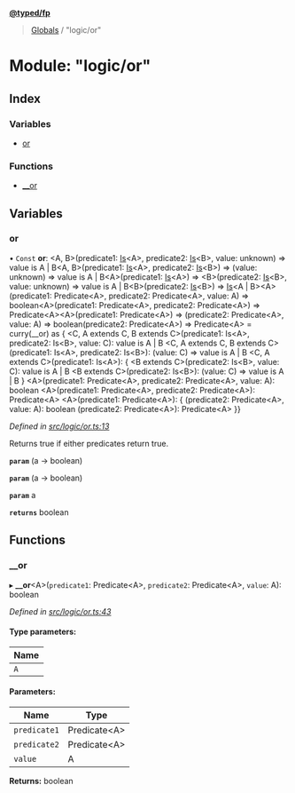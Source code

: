**[@typed/fp](../README.md)**

> [Globals](../globals.md) / "logic/or"

# Module: "logic/or"

## Index

### Variables

* [or](_logic_or_.md#or)

### Functions

* [\_\_or](_logic_or_.md#__or)

## Variables

### or

• `Const` **or**: \<A, B>(predicate1: [Is](_logic_types_.md#is)\<A>, predicate2: [Is](_logic_types_.md#is)\<B>, value: unknown) => value is A \| B\<A, B>(predicate1: [Is](_logic_types_.md#is)\<A>, predicate2: [Is](_logic_types_.md#is)\<B>) => (value: unknown) => value is A \| B\<A>(predicate1: [Is](_logic_types_.md#is)\<A>) => \<B>(predicate2: [Is](_logic_types_.md#is)\<B>, value: unknown) => value is A \| B\<B>(predicate2: [Is](_logic_types_.md#is)\<B>) => [Is](_logic_types_.md#is)\<A \| B>\<A>(predicate1: Predicate\<A>, predicate2: Predicate\<A>, value: A) => boolean\<A>(predicate1: Predicate\<A>, predicate2: Predicate\<A>) => Predicate\<A>\<A>(predicate1: Predicate\<A>) => (predicate2: Predicate\<A>, value: A) => boolean(predicate2: Predicate\<A>) => Predicate\<A> = curry(\_\_or) as { \<C, A extends C, B extends C>(predicate1: Is\<A>, predicate2: Is\<B>, value: C): value is A \| B \<C, A extends C, B extends C>(predicate1: Is\<A>, predicate2: Is\<B>): (value: C) => value is A \| B \<C, A extends C>(predicate1: Is\<A>): { \<B extends C>(predicate2: Is\<B>, value: C): value is A \| B \<B extends C>(predicate2: Is\<B>): (value: C) => value is A \| B } \<A>(predicate1: Predicate\<A>, predicate2: Predicate\<A>, value: A): boolean \<A>(predicate1: Predicate\<A>, predicate2: Predicate\<A>): Predicate\<A> \<A>(predicate1: Predicate\<A>): { (predicate2: Predicate\<A>, value: A): boolean (predicate2: Predicate\<A>): Predicate\<A> }}

*Defined in [src/logic/or.ts:13](https://github.com/TylorS/typed-fp/blob/f27ba3e/src/logic/or.ts#L13)*

Returns true if either predicates return true.

**`param`** (a -> boolean)

**`param`** (a -> boolean)

**`param`** a

**`returns`** boolean

## Functions

### \_\_or

▸ **__or**\<A>(`predicate1`: Predicate\<A>, `predicate2`: Predicate\<A>, `value`: A): boolean

*Defined in [src/logic/or.ts:43](https://github.com/TylorS/typed-fp/blob/f27ba3e/src/logic/or.ts#L43)*

#### Type parameters:

Name |
------ |
`A` |

#### Parameters:

Name | Type |
------ | ------ |
`predicate1` | Predicate\<A> |
`predicate2` | Predicate\<A> |
`value` | A |

**Returns:** boolean
